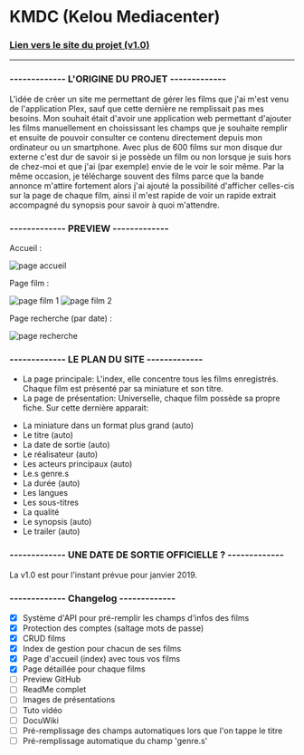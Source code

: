 ﻿# KMDC (Kelou Mediacenter)

### [Lien vers le site du projet (v1.0)](https://kmdc.kelou.fr/index.php)


***


### ------------- L'ORIGINE DU PROJET -------------

  L'idée de créer un site me permettant de gérer les films que j'ai m'est venu de l'application Plex, sauf que cette dernière ne remplissait pas mes besoins. Mon souhait était d'avoir une application web permettant d'ajouter les films manuellement en choississant les champs que je souhaite remplir et ensuite de pouvoir consulter ce contenu directement depuis mon ordinateur ou un smartphone. 
  Avec plus de 600 films sur mon disque dur externe c'est dur de savoir si je possède un film ou non lorsque je suis hors de chez-moi et que j'ai (par exemple) envie de le voir le soir même. Par la même occasion, je télécharge souvent des films parce que la bande annonce m'attire fortement alors j'ai ajouté la possibilité d'afficher celles-cis sur la page de chaque film, ainsi il m'est rapide de voir un rapide extrait accompagné du synopsis pour savoir à quoi m'attendre.

### ------------- PREVIEW -------------

Accueil :

![page accueil](https://raw.githubusercontent.com/Th3Sword290/kelou-mdc/master/preview/preview-index.png)


Page film :

![page film 1](https://raw.githubusercontent.com/Th3Sword290/kelou-mdc/master/preview/preview-movie-1.png)
![page film 2](https://raw.githubusercontent.com/Th3Sword290/kelou-mdc/master/preview/preview-movie-2.png)


Page recherche (par date) :

![page recherche](https://raw.githubusercontent.com/Th3Sword290/kelou-mdc/master/preview/preview-search.png)



### ------------- LE PLAN DU SITE -------------

- La page principale: L'index, elle concentre tous les films enregistrés. Chaque film est présenté par sa miniature et son titre.
- La page de présentation: Universelle, chaque film possède sa propre fiche. Sur cette dernière apparait: 
 + La miniature dans un format plus grand (auto)
 + Le titre (auto)
 + La date de sortie (auto)
 + Le réalisateur (auto)
 + Les acteurs principaux (auto)
 + Le.s genre.s
 + La durée (auto)
 + Les langues
 + Les sous-titres
 + La qualité
 + Le synopsis (auto)
 + Le trailer (auto)




### ------------- UNE DATE DE SORTIE OFFICIELLE ? -------------

La v1.0 est pour l'instant prévue pour janvier 2019. 



### ------------- Changelog -------------


 - [x] Système d'API pour pré-remplir les champs d'infos des films
 - [x] Protection des comptes (saltage mots de passe)
 - [x] CRUD films
 - [x] Index de gestion pour chacun de ses films
 - [x] Page d'accueil (index) avec tous vos films
 - [x] Page détaillée pour chaque films
 - [ ] Preview GitHub
 - [ ] ReadMe complet
 - [ ] Images de présentations
 - [ ] Tuto vidéo
 - [ ] DocuWiki
 - [ ] Pré-remplissage des champs automatiques lors que l'on tappe le titre
 - [ ] Pré-remplissage automatique du champ 'genre.s'
